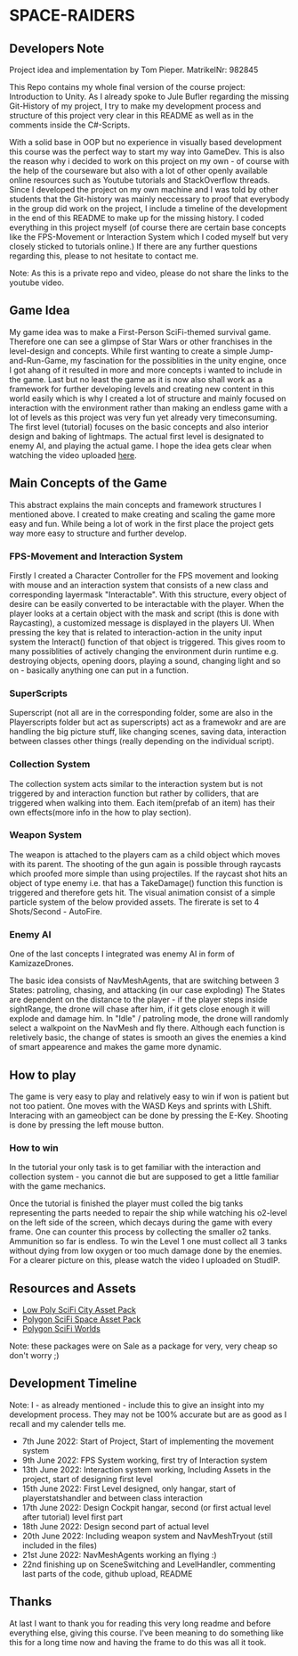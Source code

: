 # SPACE-RAIDERS

## Developers Note

Project idea and implementation by Tom Pieper.
MatrikelNr: 982845

This Repo contains my whole final version of the course project: Introduction to Unity.
As I already spoke to Jule Bufler regarding the missing Git-History of my project, I try to make my development process and structure of this project very clear in this README as well as in the comments inside the C#-Scripts.

With a solid base in OOP but no experience in visually based development this course was the perfect way to start my way into GameDev. This is also the reason why i decided to work on this project on my own - of course with the help of the courseware but also with a lot of other openly available online resources such as Youtube tutorials and StackOverflow threads. 
Since I developed the project on my own machine and I was told by other students that the Git-history was mainly neccessary to proof that everybody in the group did work on the project, I include a timeline of the development in the end of this README to make up for the missing history.
I coded everything in this project myself (of course there are certain base concepts like the FPS-Movement or Interaction System which I coded myself but very closely sticked to tutorials online.) If there are any further questions regarding this, please to not hesitate to contact me.


Note: As this is a private repo and video, please do not share the links to the youtube video.



## Game Idea 
My game idea was to make a First-Person SciFi-themed survival game. Therefore one can see a glimpse of Star Wars or other franchises in the level-design and concepts. While first wanting to create a simple Jump-and-Run-Game, my fascination for the possiblities in the unity engine, once I got ahang of it resulted in more and more concepts i wanted to include in the game. Last but no least the game as it is now also shall work as a framework for further developing levels and creating new content in this world easily which is why I created a lot of structure and mainly focused on interaction with the environment rather than making an endless game with a lot of levels as this project was very fun yet already very timeconsuming.
The first level (tutorial) focuses on the basic concepts and also interior design and baking of lightmaps.
The actual first level is designated to enemy AI, and playing the actual game.
I hope the idea gets clear when watching the video uploaded [here](https://youtu.be/mBIjuP0cHk8). 



## Main Concepts of the Game 
This abstract explains the main concepts and framework structures I mentioned above. 
I created to make creating and scaling the game more easy and fun. While being a lot of work in the first place the project gets way more easy to structure and further develop.

### FPS-Movement and Interaction System
Firstly I created a Character Controller for the FPS movement and looking with mouse and an interaction system that consists of a new class and corresponding layermask "Interactable". With this structure, every object of desire can be easily converted to be interactable with the player. When the player looks at a certain object with the mask and script (this is done with Raycasting), a customized message is displayed in the players UI. When pressing the key that is related to interaction-action in the unity input system the Interact() function of that object is triggered. 
This gives room to many possiblities of actively changing the environment durin runtime e.g. destroying objects, opening doors, playing a sound,  changing light and so on - basically anything one can put in a function. 

### SuperScripts 
Superscript (not all are in the corresponding folder, some are also in the Playerscripts folder but act as superscripts) act as a framewokr and are are handling the big picture stuff, like changing scenes, saving data, interaction between classes other things (really depending on the individual script).

### Collection System
The collection system acts similar to the interaction system but is not triggered by and interaction function but rather by colliders, that are triggered when walking into them. Each item(prefab of an item) has their own effects(more info in the how to play section).

### Weapon System
The weapon is attached to the players cam as a child object which moves with its parent. The shooting of the gun again is possible through raycasts which proofed more simple than using projectiles. If the raycast shot hits an object of type enemy i.e. that has a TakeDamage() function this function is triggered and therefore gets hit. The visual animation consist of a simple particle system of the below provided assets. The firerate is set to 4 Shots/Second - AutoFire.

### Enemy AI
One of the last concepts I integrated was enemy AI in form of KamizazeDrones.

The basic idea consists of NavMeshAgents, that are switching between 3 States: patroling, chasing, and attacking (in our case exploding)
The States are dependent on the distance to the player - if the player steps inside sightRange, the drone will chase after him, if it gets close enough it will explode and damage him.
In "Idle" / patroling mode, the drone will randomly select a walkpoint on the NavMesh and fly there.
Although each function is reletively basic, the change of states is smooth an gives the enemies a kind of smart appearence and makes the game more dynamic.



## How to play
The game is very easy to play and relatively easy to win if won is patient but not too patient. One moves with the WASD Keys and sprints with LShift. Interacing with an gameobject can be done by pressing the E-Key. Shooting is done by pressing the left mouse button. 


### How to win
In the tutorial your only task is to get familiar with the interaction and collection system - you cannot die but are supposed to get a little familiar with the game mechanics.

Once the tutorial is finished the player must colled the big tanks representing the parts needed to repair the ship while watching his o2-level on the left side of the screen, which decays during the game with every frame. One can counter this process by collecting the smaller o2 tanks. Ammunition so far is endless. To win the Level 1 one must collect all 3 tanks without dying from low oxygen or too much damage done by the enemies. For a clearer picture on this, please watch the video I uploaded on StudIP.



## Resources and Assets
- [Low Poly SciFi City Asset Pack](https://assetstore.unity.com/packages/3d/environments/sci-fi/polygon-sci-fi-city-low-poly-3d-art-by-synty-115950)
- [Polygon SciFi Space Asset Pack](https://assetstore.unity.com/packages/3d/environments/sci-fi/polygon-sci-fi-space-low-poly-3d-art-by-synty-138857)
- [Polygon SciFi Worlds](https://assetstore.unity.com/packages/3d/environments/sci-fi/polygon-sci-fi-worlds-low-poly-3d-art-by-synty-206299)

Note: these packages were on Sale as a package for very, very cheap so don't worry ;)



## Development Timeline
Note: I  - as already mentioned - include this to give an insight into my development process. They may not be 100% accurate but are as good as I recall and my calender tells me.


- 7th June 2022: Start of Project, Start of implementing the movement system
- 9th June 2022: FPS System working, first try of Interaction system
- 13th June 2022: Interaction system working, Including Assets in the project, start of designing first level
- 15th June 2022: First Level designed, only hangar, start of playerstatshandler and between class interaction
- 17th June 2022: Design Cockpit hangar, second (or first actual level after tutorial) level first part
- 18th June 2022: Design second part of actual level
- 20th June 2022: Including weapon system and NavMeshTryout (still included in the files)
- 21st June 2022: NavMeshAgents working an flying :)
- 22nd finishing up on SceneSwitching and LevelHandler, commenting last parts of the code, github upload, README


## Thanks
At last I want to thank you for reading this very long readme and before everything else, giving this course. I've been meaning to do something like this for a long time now and having the frame to do this was all it took. 



